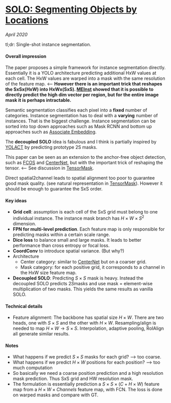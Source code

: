 # [SOLO: Segmenting Objects by Locations](https://arxiv.org/abs/1912.04488)

_April 2020_

tl;dr: Single-shot instance segmentation.

#### Overall impression
The paper proposes a simple framework for instance segmentation directly. Essentially it is a YOLO architecture predicting additional HxW values at each cell. The HxW values are warped into a mask with the same resolution of the feature map. <-- **However there is an important trick that reshapes the SxSx(HxW) into HxWx(SxS). [MEInst](meinst.md) showed that it is possible to directly predict the high dim vector per region, but for the entire image mask it is perhaps intractable.**

Semantic segmentation classifies each pixel into a **fixed** number of categories. Instance segmentation has to deal with a **varying** number of instances. That is the biggest challenge. Instance segmentation can be sorted into top down approaches such as Mask RCNN and bottom up approaches such as [Associate Embedding](associative_embedding.md).

The **decoupled SOLO** idea is fabulous and I think is partially inspired by [YOLACT](yolact.md) by predicting prototype 2S masks.

This paper can be seen as an extension to the anchor-free object detection, such as [FCOS](fcos.md) and [CenterNet](centernet_ut.md), but with the important trick of reshaping the tensor. <-- See discussion in [TensorMask](tensormask.md).

Direct spatial2channel leads to spatial alignment too poor to guarantee good mask quality. (see natural representation in [TensorMask](tensormask.md)). However it should be enough to guarantee the SxS order. 

#### Key ideas
- **Grid cell**: assumption is each cell of the SxS grid must belong to one individual instance. The instance mask branch has $H \times W \times S^2$ dimension.
- **FPN for multi-level prediction**. Each feature map is only responsible for predicting masks within a certain scale range. 
- **Dice loss** to balance small and large masks. It leads to better performance than cross entropy or focal loss.
- **CoordConv** to introduce spatial variance. (But why?)
- Architecture
	- Center category: similar to [CenterNet](centernet_ut.md) but on a coarser grid.
	- Mask category: for each positive grid, it corresponds to a channel in the HxW size feature map. 
- **Decoupled SOLO**: Predicting $S \times S$ mask is heavy. Instead the decoupled SOLO predicts $2 S$masks and use mask = element-wise multiplication of two masks. This yields the same results as vanilla SOLO.

#### Technical details
- Feature alignment: The backbone has spatial size $H \times W$. There are two heads, one with $S \times S$ and the other with $H \times W$. Resampling/align is needed to map $H \times W \rightarrow S \times S$. Interpolation, adaptive pooling, RoIAlign all generate similar results. 

#### Notes
- What happens if we predict $S \times S$ masks for each grid? --> too coarse.
- What happens if we predict $H \times W$ positions for each position? --> too much computation
- So basically we need a coarse position prediction and a high resolution mask prediction. Thus SxS grid and HW resolution mask. 
- The formulation is essentially prediction a $S \times S \times (C + H \times W)$ feature map from a $H \times W \times Channels$ feature map, with FCN. The loss is done on warped masks and compare with GT.

